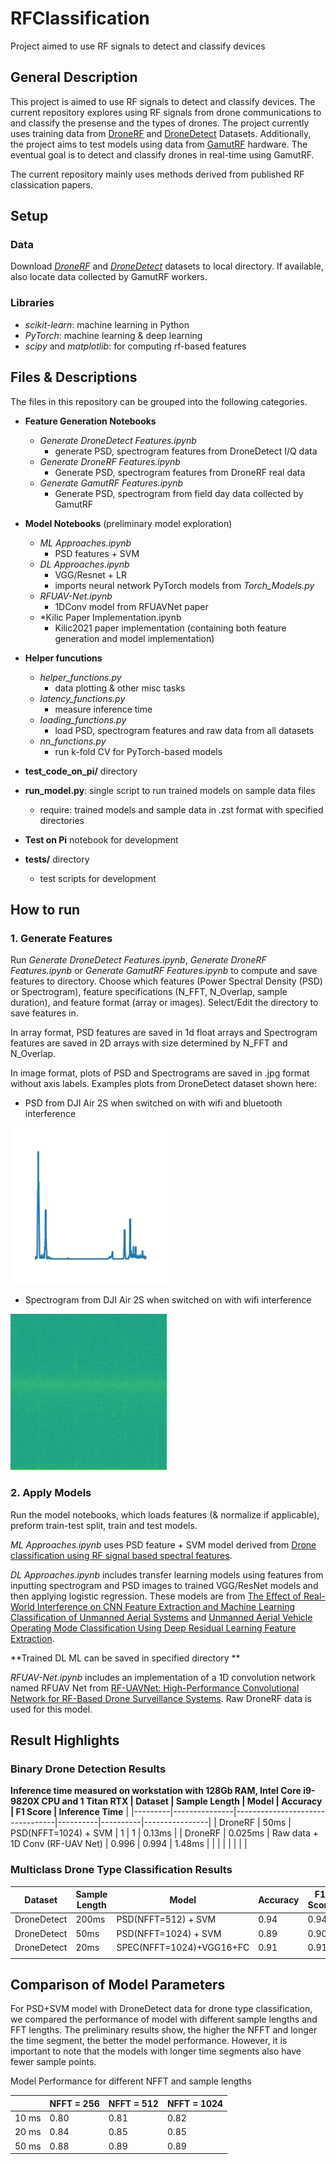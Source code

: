 # RFClassification
Project aimed to use RF signals to detect and classify devices

## General Description
This project is aimed to use RF signals to detect and classify devices. 
The current repository explores using RF signals from drone communications to and classify the presense and the types of drones.
The project currently uses training data from [DroneRF](https://www.sciencedirect.com/science/article/pii/S2352340919306675?ref=cra_js_challenge&fr=RR-1) and [DroneDetect](https://ieee-dataport.org/open-access/dronedetect-dataset-radio-frequency-dataset-unmanned-aerial-system-uas-signals-machine#files) Datasets.
Additionally, the project aims to test models using data from [GamutRF](https://github.com/IQTLabs/gamutRF) hardware.
The eventual goal is to detect and classify drones in real-time using GamutRF.

The current repository mainly uses methods derived from published RF classication papers.

## Setup
### Data
Download [*DroneRF*](https://www.sciencedirect.com/science/article/pii/S2352340919306675?ref=cra_js_challenge&fr=RR-1) and [*DroneDetect*](https://ieee-dataport.org/open-access/dronedetect-dataset-radio-frequency-dataset-unmanned-aerial-system-uas-signals-machine#files) datasets to local directory.
If available, also locate data collected by GamutRF workers.

### Libraries
* *scikit-learn*: machine learning in Python
* *PyTorch*: machine learning & deep learning
* *scipy* and *matplotlib*: for computing rf-based features

## Files & Descriptions
The files in this repository can be grouped into the following categories.
- **Feature Generation Notebooks**
  - *Generate DroneDetect Features.ipynb*
    - generate PSD, spectrogram features from DroneDetect I/Q data
  - *Generate DroneRF Features.ipynb*
    - Generate PSD, spectrogram features from DroneRF real data
  - *Generate GamutRF Features.ipynb*
    - Generate PSD, spectrogram from field day data collected by GamutRF

- **Model Notebooks** (preliminary model exploration)
  - *ML Approaches.ipynb*
    - PSD features + SVM
  - *DL Approaches.ipynb*
    - VGG/Resnet + LR
    - imports neural network PyTorch models from *Torch_Models.py*
  - *RFUAV-Net.ipynb*
    - 1DConv model from RFUAVNet paper
  - *Kilic Paper Implementation.ipynb
    - Kilic2021 paper implementation (containing both feature generation and model implementation)

- **Helper funcutions**
  - *helper_functions.py*
    - data plotting & other misc tasks
  - *latency_functions.py*
    - measure inference time
  - *loading_functions.py*
    - load PSD, spectrogram features and raw data from all datasets
  - *nn_functions.py*
    - run k-fold CV for PyTorch-based models
 
 - **test_code_on_pi/** directory
  - **run_model.py**: single script to run trained models on sample data files
    - require:  trained models  and sample data in .zst format with specified directories
  - **Test on Pi** notebook for development
 - **tests/** directory
    - test scripts for development
    

## How to run
### 1. Generate Features
Run *Generate DroneDetect Features.ipynb*, *Generate DroneRF Features.ipynb* or *Generate GamutRF Features.ipynb* to compute and save features to directory.
Choose which features (Power Spectral Density (PSD) or Spectrogram), feature specifications (N_FFT, N_Overlap, sample duration), and feature format (array or images).
Select/Edit the directory to save features in.

In array format, PSD features are saved in 1d float arrays and Spectrogram features are saved in 2D arrays with size determined by N_FFT and N_Overlap.

In image format, plots of PSD and Spectrograms are saved in .jpg format without axis labels. Examples plots from DroneDetect dataset shown here:

* PSD from DJI Air 2S when switched on with wifi and bluetooth interference
<img src="https://github.com/IQTLabs/RFClassification/blob/main/images/AIR_ON_11_00_60.jpg" alt="drawing" width="250"/>

* Spectrogram from DJI Air 2S when switched on with wifi interference
<img src="https://github.com/IQTLabs/RFClassification/blob/main/images/AIR_ON_10_04_87.jpg" alt="drawing" width="250"/>

### 2. Apply Models
Run the model notebooks, which loads features (& normalize if applicable), preform train-test split, train and test models.

*ML Approaches.ipynb* uses PSD feature + SVM model derived from [Drone classification using RF signal based spectral features](https://www.sciencedirect.com/science/article/pii/S2215098621001403).

*DL Approaches.ipynb* includes transfer learning models using features from inputting spectrogram and PSD images to trained VGG/ResNet models and then applying logistic regression. These models are from [The Effect of Real-World Interference on CNN Feature Extraction and Machine Learning Classification of Unmanned Aerial Systems](https://www.proquest.com/openview/ff99105f660c7fe97afae45f8a384c04/1?pq-origsite=gscholar&cbl=2032442#:~:text=In%20the%20presence%20of%20interference,mode%20classification%20(21%20classes)) and [Unmanned Aerial Vehicle Operating Mode Classification Using Deep Residual Learning Feature Extraction](https://www.mdpi.com/2226-4310/8/3/79).

  **Trained DL ML can be saved in specified directory **

*RFUAV-Net.ipynb* includes an implementation of a 1D convolution network named RFUAV Net from [RF-UAVNet: High-Performance Convolutional Network for RF-Based Drone Surveillance Systems](https://ieeexplore.ieee.org/document/9768809). Raw DroneRF data is used for this model.

## Result Highlights

### Binary Drone Detection Results
**Inference time measured on workstation with 128Gb RAM, Intel Core i9-9820X CPU and 1 Titan RTX
| Dataset | Sample Length | Model                           | Accuracy | F1 Score | Inference Time** |
|---------|---------------|---------------------------------|----------|----------|----------------|
| DroneRF | 50ms          | PSD(NFFT=1024) + SVM            | 1        | 1        | 0.13ms         |
| DroneRF | 0.025ms       | Raw data + 1D Conv (RF-UAV Net) | 0.996    | 0.994    | 1.48ms         |
|         |               |                                 |          |          |                |


### Multiclass Drone Type Classification Results
| Dataset | Sample Length | Model                           | Accuracy | F1 Score | Inference Time**|
|---------|---------------|---------------------------------|----------|----------|----------------|
| DroneDetect | 200ms          | PSD(NFFT=512) + SVM | 0.94        | 0.94        | 0.66ms         |
| DroneDetect | 50ms          | PSD(NFFT=1024) + SVM | 0.89        | 0.90        | 3.7ms         |
| DroneDetect | 20ms       | SPEC(NFFT=1024)+VGG16+FC | 0.91       | 0.91         |  5.7ms        |                |
|         |               |                                 |          |          |                |

## Comparison of Model Parameters
For PSD+SVM model with DroneDetect data for drone type classification, we compared the performance of model with different sample lengths and FFT lengths.
The preliminary results show, the higher the NFFT and longer the time segment, the better the model performance. However, it is important to note that the models with longer time segments also have fewer sample points.

Model Performance for different NFFT and sample lengths

|       | NFFT = 256 | NFFT = 512 | NFFT = 1024 | 
|-------|------------|------------|-------------|
| 10 ms | 0.80       | 0.81       | 0.82        |
| 20 ms | 0.84       | 0.85       | 0.85        |
| 50 ms | 0.88       | 0.89       | 0.89        | 



